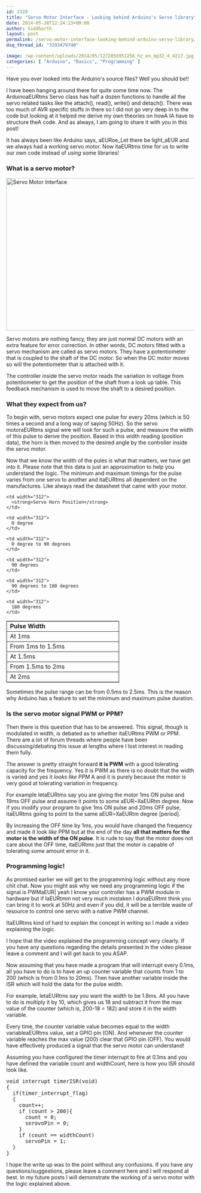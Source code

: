 ```yaml
---
id: 2328
title: "Servo Motor Interface - Looking behind Arduino's Servo library"
date: 2014-05-28T12:24:23+00:00
author: Siddharth
layout: post
permalink: /servo-motor-interface-looking-behind-arduino-servo-library/
dsq_thread_id: "3293479740"

image: /wp-content/uploads/2014/05/1272856951256_hz_en_mp32_4_4217.jpg
categories: [ "Arduino", "Basics", "Programming" ]
---
```


Have you ever looked into the Arduino's source files? Well you should be!!

I have been hanging around there for quite some time now. The ArduinoaEURtms Servo class has half a dozen functions to handle all the servo related tasks like the attach(), read(), write() and detach(). There was too much of AVR specific stuffs in there so I did not go very deep in to the code but looking at it helped me derive my own theories on howA IA have to structure theA code. And as always, I am going to share it with you in this post!

It has always been like Arduino says, aEURoe_Let there be light_aEUR and we always had a working servo motor. Now itaEURtms time for us to write our own code instead of _using_ some libraries!

### **What is a servo motor?**

[<img class="aligncenter size-full wp-image-2335" src="/images/posts/2014/05/1272856951256_hz_en_mp32_4_4217.jpg" alt="Servo Motor Interface" width="521" height="407" srcset="/images/posts/2014/05/1272856951256_hz_en_mp32_4_4217.jpg 521w, /images/posts/2014/05/1272856951256_hz_en_mp32_4_4217-300x234.jpg 300w" sizes="(max-width: 521px) 100vw, 521px" />](/images/posts/2014/05/1272856951256_hz_en_mp32_4_4217.jpg)

Servo motors are nothing fancy, they are just normal DC motors with an extra feature for error correction. In other words, DC motors fitted with a servo mechanism are called as servo motors. They have a potentiometer that is coupled to the shaft of the DC motor. So when the DC motor moves so will the potentiometer that is attached with it.

The controller inside the servo motor reads the variation in voltage from potentiometer to get the position of the shaft from a look up table. This feedback mechanism is used to move the shaft to a desired position.

### **What they expect from us?**

To begin with, servo motors expect one pulse for every 20ms (which is 50 times a second and a long way of saying 50Hz). So the servo motoraEURtms signal wire will look for such a pulse, and measure the width of this pulse to derive the position. Based in this width reading (position data), the horn is then moved to the desired angle by the controller inside the servo motor.

Now that we know the width of the pules is what that matters, we have get into it. Please note that this data is just an approximation to help you understand the logic. The minimum and maximum timings for the pulse varies from one servo to another and itaEURtms all dependent on the manufactures. Like always read the datasheet that came with your motor.

<table class="aligncenter" style="width: 60%;" border="5" frame="box" rules="all" cellspacing="0" align="CENTER">
  <tr>
    <td width="312">
      <strong>Pulse Width</strong>
    </td>
    
    <td width="312">
      <strong>Servo Horn Position</strong>
    </td>
  </tr>
  
  <tr>
    <td width="312">
      At 1ms
    </td>
    
    <td width="312">
      0 degree
    </td>
  </tr>
  
  <tr>
    <td width="312">
      From 1ms to 1.5ms
    </td>
    
    <td width="312">
      0 degree to 90 degrees
    </td>
  </tr>
  
  <tr>
    <td width="312">
      At 1.5ms
    </td>
    
    <td width="312">
      90 degrees
    </td>
  </tr>
  
  <tr>
    <td width="312">
      From 1.5ms to 2ms
    </td>
    
    <td width="312">
      90 degrees to 180 degrees
    </td>
  </tr>
  
  <tr>
    <td width="312">
      At 2ms
    </td>
    
    <td width="312">
      180 degrees
    </td>
  </tr>
</table>

Sometimes the pulse range can be from 0.5ms to 2.5ms. This is the reason why Arduino has a feature to set the minimum and maximum pulse duration.

### **Is the servo motor signal PWM or PPM?**

Then there is this question that has to be answered. This signal, though is modulated in width, is debated as to whether itaEURtms PWM or PPM. There are a lot of forum threads where people have been discussing/debating this issue at lengths where I lost interest in reading them fully.

The answer is pretty straight forward **it is PWM** with a good tolerating capacity for the frequency. Yes it is PWM as there is no doubt that the width is varied and yes it _looks like PPM_ A and it is purely because the motor is very good at tolerating variation in frequency.

For example letaEURtms say you are giving the motor 1ms ON pulse and 19ms OFF pulse and assume it points to some aEUR~XaEURtm degree. Now if you modify your program to give 1ms ON pulse and 20ms OFF pulse, itaEURtms going to point to the same aEUR~XaEURtm degree [period].

By increasing the OFF time by 1ms, you would have changed the frequency and made it look _like_ PPM but at the end of the day **all that matters for the motor is the width of the ON pulse**. It is rude to say that the motor does not care about the OFF time, itaEURtms just that the motor is capable of tolerating some amount error in it.

### **Programming logic!**

As promised earlier we will get to the programming logic without any more chit chat. Now you might ask why we need any programming logic if the signal is PWMaEUR| yeah I know your controller has a PWM module in hardware but if IaEURtmm not very much mistaken I donaEURtmt think you can bring it to work at 50Hz and even if you did, it will be a terrible waste of resource to control one servo with a native PWM channel.

ItaEURtms kind of hard to explain the concept in writing so I made a video explaining the logic.



I hope that the video explained the programming concept very clearly. If you have any questions regarding the details presented in the video please leave a comment and I will get back to you ASAP.

Now assuming that you have made a program that will interrupt every 0.1ms, all you have to do is to have an up counter variable that counts from 1 to 200 (which is from 0.1ms to 20ms). Then have another variable inside the ISR which will hold the data for the pulse width.

For example, letaEURtms say you want the width to be 1.8ms. All you have to do is multiply it by 10, which gives us 18 and subtract it from the max value of the counter (which is, 200-18 = 182) and store it in the width variable.

Every time, the counter variable value becomes equal to the width variableaEURtms value, set a GPIO pin (ON). And whenever the counter variable reaches the max value (200) clear that GPIO pin (OFF). You would have effectively produced a signal that the servo motor can understand!

Assuming you have configured the timer interrupt to fire at 0.1ms and you have defined the variable count and widthCount, here is how you ISR should look like.

<pre class="lang:c decode:true">void interrupt timerISR(void)
{
  if(timer_interrupt_flag)
  {
    count++;
    if (count > 200){
      count = 0;
      serovoPin = 0;
    }
    if (count == widthCount)
      servoPin = 1; 
  }
}</pre>

I hope the write up was to the point without any confusions. If you have any questions/suggestions, please leave a comment here and I will respond at best. In my future posts I will demonstrate the working of a servo motor with the logic explained above.